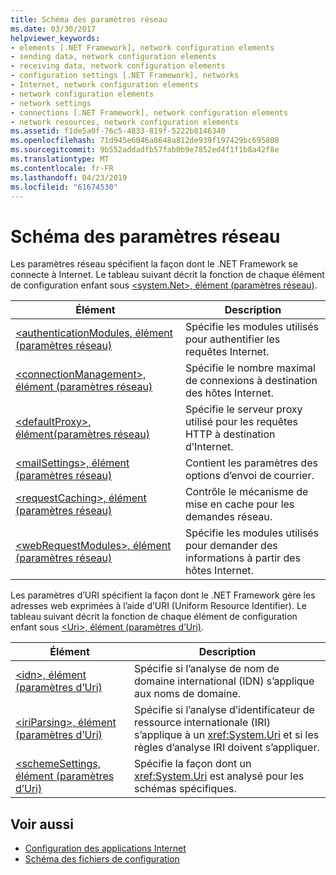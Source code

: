```yaml
---
title: Schéma des paramètres réseau
ms.date: 03/30/2017
helpviewer_keywords:
- elements [.NET Framework], network configuration elements
- sending data, network configuration elements
- receiving data, network configuration elements
- configuration settings [.NET Framework], networks
- Internet, network configuration elements
- network configuration elements
- network settings
- connections [.NET Framework], network configuration elements
- network resources, network configuration elements
ms.assetid: f1de5a0f-76c5-4833-819f-5222b8146340
ms.openlocfilehash: 71d945e6046a8648a812de939f197429bc695808
ms.sourcegitcommit: 9b552addadfb57fab0b9e7852ed4f1f1b8a42f8e
ms.translationtype: MT
ms.contentlocale: fr-FR
ms.lasthandoff: 04/23/2019
ms.locfileid: "61674530"
---
```

# <a name="network-settings-schema"></a>Schéma des paramètres réseau
Les paramètres réseau spécifient la façon dont le .NET Framework se connecte à Internet. Le tableau suivant décrit la fonction de chaque élément de configuration enfant sous [\<system.Net>, élément (paramètres réseau)](../../../../../docs/framework/configure-apps/file-schema/network/system-net-element-network-settings.md).  
  
|Élément|Description|  
|-------------|-----------------|  
|[\<authenticationModules, élément (paramètres réseau)](../../../../../docs/framework/configure-apps/file-schema/network/authenticationmodules-element-network-settings.md)|Spécifie les modules utilisés pour authentifier les requêtes Internet.|  
|[\<connectionManagement>, élément (paramètres réseau)](../../../../../docs/framework/configure-apps/file-schema/network/connectionmanagement-element-network-settings.md)|Spécifie le nombre maximal de connexions à destination des hôtes Internet.|  
|[\<defaultProxy>, élément(paramètres réseau)](../../../../../docs/framework/configure-apps/file-schema/network/defaultproxy-element-network-settings.md)|Spécifie le serveur proxy utilisé pour les requêtes HTTP à destination d’Internet.|  
|[\<mailSettings>, élément (paramètres réseau)](../../../../../docs/framework/configure-apps/file-schema/network/mailsettings-element-network-settings.md)|Contient les paramètres des options d’envoi de courrier.|  
|[\<requestCaching>, élément (paramètres réseau)](../../../../../docs/framework/configure-apps/file-schema/network/requestcaching-element-network-settings.md)|Contrôle le mécanisme de mise en cache pour les demandes réseau.|  
|[\<webRequestModules>, élément (paramètres réseau)](../../../../../docs/framework/configure-apps/file-schema/network/webrequestmodules-element-network-settings.md)|Spécifie les modules utilisés pour demander des informations à partir des hôtes Internet.|  
  
 Les paramètres d’URI spécifient la façon dont le .NET Framework gère les adresses web exprimées à l’aide d’URI (Uniform Resource Identifier). Le tableau suivant décrit la fonction de chaque élément de configuration enfant sous [\<Uri>, élément (paramètres d’Uri)](../../../../../docs/framework/configure-apps/file-schema/network/uri-element-uri-settings.md).  
  
|Élément|Description|  
|-------------|-----------------|  
|[\<idn>, élément (paramètres d’Uri)](../../../../../docs/framework/configure-apps/file-schema/network/idn-element-uri-settings.md)|Spécifie si l’analyse de nom de domaine international (IDN) s’applique aux noms de domaine.|  
|[\<iriParsing>, élément (paramètres d’Uri)](../../../../../docs/framework/configure-apps/file-schema/network/iriparsing-element-uri-settings.md)|Spécifie si l’analyse d’identificateur de ressource internationale (IRI) s’applique à un <xref:System.Uri> et si les règles d’analyse IRI doivent s’appliquer.|  
|[\<schemeSettings, élément (paramètres d’Uri)](../../../../../docs/framework/configure-apps/file-schema/network/schemesettings-element-uri-settings.md)|Spécifie la façon dont un <xref:System.Uri> est analysé pour les schémas spécifiques.|  
  
## <a name="see-also"></a>Voir aussi

- [Configuration des applications Internet](../../../../../docs/framework/network-programming/configuring-internet-applications.md)
- [Schéma des fichiers de configuration](../../../../../docs/framework/configure-apps/file-schema/index.md)
